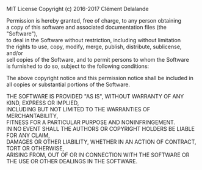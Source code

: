 MIT License
Copyright (c) 2016-2017 Clément Delalande

Permission is hereby granted, free of charge, to any person obtaining  
a copy of this software and associated documentation files (the "Software"),  
to deal in the Software without restriction, including without limitation  
the rights to use, copy, modify, merge, publish, distribute, sublicense, and/or  
sell copies of the Software, and to permit persons to whom the Software  
is furnished to do so, subject to the following conditions:

The above copyright notice and this permission notice shall be included in all copies or substantial portions of the Software.

THE SOFTWARE IS PROVIDED "AS IS", WITHOUT WARRANTY OF ANY KIND, EXPRESS OR IMPLIED,  
INCLUDING BUT NOT LIMITED TO THE WARRANTIES OF MERCHANTABILITY,  
FITNESS FOR A PARTICULAR PURPOSE AND NONINFRINGEMENT.  
IN NO EVENT SHALL THE AUTHORS OR COPYRIGHT HOLDERS BE LIABLE FOR ANY CLAIM,  
DAMAGES OR OTHER LIABILITY, WHETHER IN AN ACTION OF CONTRACT, TORT OR OTHERWISE,  
ARISING FROM, OUT OF OR IN CONNECTION WITH THE SOFTWARE OR THE USE OR OTHER DEALINGS IN THE SOFTWARE.
